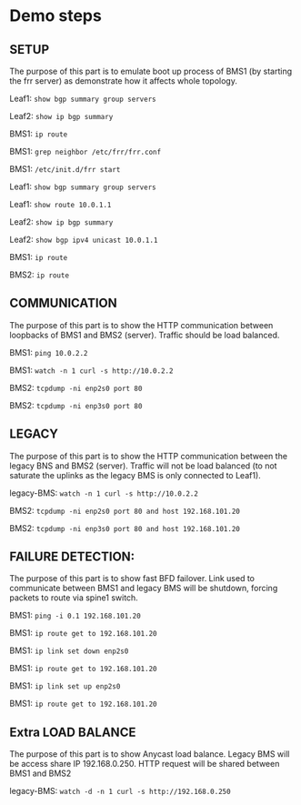 # Demo steps
## SETUP

The purpose of this part is to emulate boot up process of BMS1 (by starting the frr server) as demonstrate how it affects whole topology.

Leaf1: 
`show bgp summary group servers`

Leaf2: 
`show ip bgp summary`

BMS1:
`ip route`

BMS1:
`grep neighbor /etc/frr/frr.conf`

BMS1:
`/etc/init.d/frr start`

Leaf1: 
`show bgp summary group servers`

Leaf1: 
`show route 10.0.1.1`

Leaf2: 
`show ip bgp summary`

Leaf2: 
`show bgp ipv4 unicast 10.0.1.1`

BMS1:
`ip route`

BMS2:
`ip route`


## COMMUNICATION

The purpose of this part is to show the HTTP communication between loopbacks of BMS1 and BMS2 (server). Traffic should be load balanced.

BMS1:
`ping 10.0.2.2`

BMS1:
`watch -n 1 curl -s http://10.0.2.2`

BMS2:
`tcpdump -ni enp2s0 port 80`

BMS2:
`tcpdump -ni enp3s0 port 80`


## LEGACY

The purpose of this part is to show the HTTP communication between the legacy BNS and BMS2 (server). Traffic will not be load balanced (to not saturate the uplinks as the legacy BMS is only connected to Leaf1).

legacy-BMS: 
`watch -n 1 curl -s http://10.0.2.2`

BMS2:
`tcpdump -ni enp2s0 port 80 and host 192.168.101.20`

BMS2:
`tcpdump -ni enp3s0 port 80 and host 192.168.101.20`

## FAILURE DETECTION:

The purpose of this part is to show fast BFD failover. Link used to communicate between BMS1 and legacy BMS will be shutdown, forcing packets to route via spine1 switch.

BMS1:
`ping -i 0.1 192.168.101.20`

BMS1:
`ip route get to 192.168.101.20`

BMS1:
`ip link set down enp2s0`

BMS1:
`ip route get to 192.168.101.20`

BMS1:
`ip link set up enp2s0`

BMS1:
`ip route get to 192.168.101.20`

## Extra LOAD BALANCE

The purpose of this part is to show Anycast load balance. Legacy BMS will be access share IP 192.168.0.250. HTTP request will be shared between BMS1 and BMS2

legacy-BMS: 
`watch -d -n 1 curl -s http://192.168.0.250`

